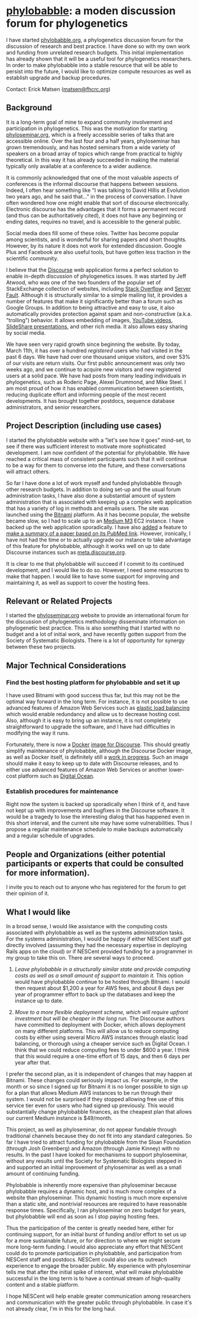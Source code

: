 # [phylobabble](http://phylobabble.org): a moden discussion forum for phylogenetics


I have started [phylobabble.org](http://phylobabble.org), a phylogenetics discussion forum for the discussion of research and best practice.
I have done so with my own work and funding from unrelated research budgets.
This initial implementation has already shown that it will be a useful tool for phylogenetics researchers.
In order to make phylobabble into a stable resource that will be able to persist into the future, I would like to optimize compute resources as well as establish upgrade and backup procedures.

Contact: Erick Matsen ([matsen@fhcrc.org](mailto:matsen@fhcrc.org))

## Background

It is a long-term goal of mine to expand community involvement and participation in phylogenetics.
This was the motivation for starting [phyloseminar.org](http://phyloseminar.org), which is a freely accessible series of talks that are accessible online.
Over the last four and a half years, phyloseminar has grown tremendously, and has hosted seminars from a wide variety of speakers on a broad array of topics which range from practical to highly theoretical.
In this way it has already succeeded in making the material typically only available at a conference to a wider audience.

It is commonly acknowledged that one of the most valuable aspects of conferences is the informal discourse that happens between sessions.
Indeed, I often hear something like "I was talking to David Hillis at Evolution two years ago, and he said that..." in the process of conversation.
I have often wondered how one might enable that sort of discourse electronically.
Electronic discourse has the advantages that it forms a permanent record (and thus can be authoritatively cited), it does not have any beginning or ending dates, requires no travel, and is accessible to the general public.

Social media does fill some of these roles.
Twitter has become popular among scientists, and is wonderful for sharing papers and short thoughts.
However, by its nature it does not work for extended discussion.
Google Plus and Facebook are also useful tools, but have gotten less traction in the scientific community.

I believe that the [Discourse](http://discourse.org) web application forms a perfect solution to enable in-depth discussion of phylogenetics issues.
It was started by Jeff Atwood, who was one of the two founders of the popular set of StackExchange collection of websites, including [Stack Overflow](http://stackoverflow.com/) and [Server Fault](http://serverfault.com/).
Although it is structurally similar to a simple mailing list, it provides a number of features that make it significantly better than a forum such as Google Groups.
In addition to being attractive and easy to use, it also automatically provides protection against spam and non-constructive (a.k.a. "trolling") behavior.
It allows embedding of images,
[YouTube videos](http://phylobabble.org/t/mike-steels-2011-predictions-how-is-he-doing-so-far/48/5),
[SlideShare presentations](http://phylobabble.org/t/concept-taxonomy/182),
and other rich media.
It also allows easy sharing by social media.

We have seen very rapid growth since beginning the website.
By today, March 11th, it has over a hundred *registered* users who had visited in the past 6 days.
We have had over one thousand unique visitors, and over 53% of our visits are return visits.
Our first public announcement was only two weeks ago, and we continue to acquire new visitors and new registered users at a solid pace.
We have had posts from many leading individuals in phylogenetics, such as Roderic Page, Alexei Drummond, and Mike Steel.
I am most proud of how it has enabled communication between scientists, reducing duplicate effort and informing people of the most recent developments.
It has brought together postdocs, sequence database administrators, and senior researchers.


## Project Description (including use cases)

I started the phylobabble website with a "let's see how it goes" mind-set, to see if there was sufficient interest to motivate more sophisticated development.
I am now confident of the potential for phylobabble.
We have reached a critical mass of consistent participants such that it will continue to be a way for them to converse into the future, and these conversations will attract others.

So far I have done a lot of work myself and funded phylobabble through other research budgets.
In addition to doing set-up and the usual forum administration tasks, I have also done a substantial amount of system administration that is associated with keeping up a complex web application that has a variety of log in methods and emails users.
The site was launched using the [Bitnami](http://bitnami.com) platform.
As it has become popular, the website became slow, so I had to scale up to an [Medium M3](http://aws.amazon.com/ec2/instance-types/) EC2 instance.
I have backed up the web application sporadically.
I have also [added](https://github.com/dysania/onebox/pull/199/files) a feature to [make a summary of a paper based on its PubMed link](https://meta.discourse.org/t/oneboxes-for-pubmed-are-here/13294).
However, ironically, I have not had the time or to actually upgrade our instance to take advantage of this feature for phylobabble, although it works well on up to date Discourse instances such as [meta.discourse.org](http://meta.discourse.org).

It is clear to me that phylobabble will succeed if I commit to its continued development, and I would like to do so.
However, I need some resources to make that happen.
I would like to have some support for improving and maintaining it, as well as support to cover the hosting fees.


## Relevant or Related Projects

I started the [phyloseminar.org](http://phyloseminar.org) website to provide an international forum for the discussion of phylogenetics methodology disseminate information on phylogenetic best practice.
This is also something that I started with no budget and a lot of initial work, and have recently gotten support from the Society of Systematic Biologists.
There is a lot of opportunity for synergy between these two projects.

## Major Technical Considerations

### Find the best hosting platform for phylobabble and set it up
I have used Bitnami with good success thus far, but this may not be the optimal way forward in the long term.
For instance, it is not possible to use advanced features of Amazon Web Services such as [elastic load balancing](http://aws.amazon.com/elasticloadbalancing/) which would enable redundancy and allow us to decrease hosting cost.
Also, although it is easy to bring up an instance, it is not completely straightforward to upgrade the software, and I have had difficulties in modifying the way it runs.

Fortunately, there is now a [Docker](https://www.docker.io/) [image for Discourse](https://github.com/discourse/discourse_docker).
This should greatly simplify maintenance of phylobabble, although the Discourse Docker image, as well as Docker itself, is definitely still a [work in progress](http://samsaffron.com/archive/2013/11/07/discourse-in-a-docker-container).
Such an image should make it easy to keep up to date with Discourse releases, and to either use advanced features of Amazon Web Services or another lower-cost platform such as [Digital Ocean](https://www.digitalocean.com).


### Establish procedures for maintenance
Right now the system is backed up sporadically when I think of it, and have not kept up with improvements and bugfixes in the Discourse software.
It would be a tragedy to lose the interesting dialog that has happened even in this short interval, and the current site may have some vulnerabilities.
Thus I propose a regular maintenance schedule to make backups automatically and a regular schedule of upgrades.


## People and Organizations (either potential participants or experts that could be consulted for more information).

I invite you to reach out to anyone who has registered for the forum to get their opinion of it.

## What I would like
In a broad sense, I would like assistance with the computing costs associated with phylobabble as well as the systems administration tasks.
For the systems administration, I would be happy if either NESCent staff got directly involved (assuming they had the necessary expertise in deploying Rails apps on the cloud) or if NESCent provided funding for a programmer in my group to take this on.
There are several ways to proceed.

1. *Leave phylobabble in a structurally similar state and provide computing costs as well as a small amount of support to maintain it.*
This option would have phylobabble continue to be hosted through Bitnami.
I would then request about $1,200 a year for AWS fees, and about 8 days per year of programmer effort to back up the databases and keep the instance up to date.

2. *Move to a more flexible deployment scheme, which will require upfront investment but will be cheaper in the long run.*
The Discourse authors have committed to deployment with Docker, which allows deployment on many different platforms.
This will allow us to reduce computing costs by either using several Micro AWS instances through elastic load balancing, or thorough using a cheaper service such as Digital Ocean.
I think that we could reduce computing fees to under $600 a year.
I think that this would require a one-time effort of 15 days, and then 6 days per year after that.

I prefer the second plan, as it is independent of changes that may happen at Bitnami.
These changes could seriously impact us.
For example, in the month or so since I signed up for Bitnami it is no longer possible to sign up for a plan that allows Medium AWS instances to be run through their system.
I would not be surprised if they stopped allowing free use of this service tier even for users who had signed up previously.
This would substantially change phylobabble finances, as the cheapest plan that allows our current Medium instance is $49/month.

This project, as well as phyloseminar, do not appear fundable through traditional channels because they do not fit into any standard categories.
So far I have tried to attract funding for phylobabble from the Sloan Foundation (through Josh Greenberg) and Amazon (through Jamie Kinney) with no results.
In the past I have looked for mechanisms to support phyloseminar, without any results until the Society for Systematic Biologists stepped in and supported an initial improvement of phyloseminar as well as a small amount of continuing funding.

Phylobabble is inherently more expensive than phyloseminar because phylobabble requires a dynamic host, and is much more complex of a website than phyloseminar.
This dynamic hosting is much more expensive than a static site, and nontrivial resources are required to have reasonable response times.
Specifically, I ran phyloseminar on zero budget for years, but phylobabble will end as soon as I stop paying hosting fees.

Thus the participation of the center is greatly needed here, either for continuing support, for an initial burst of funding and/or effort to set us up for a more sustainable future, or for direction to where we might secure more long-term funding.
I would also appreciate any effort that NESCent could do to promote participation in phylobabble, and participation from NESCent staff and postdocs.
NESCent could also use its outreach experience to engage the broader public.
My experience with phyloseminar tells me that after the initial spike of interest, what will make phylobabble successful in the long term is to have a continual stream of high-quality content and a stable platform.

I hope NESCent will help enable greater communication among researchers and communication with the greater public through phylobabble.
In case it's not already clear, I'm in this for the long haul.

